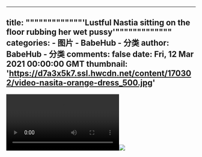 
---
title: """""""""""""'Lustful Nastia sitting on the floor rubbing her wet pussy'"""""""""""""
categories: 
    - 图片
    - BabeHub - 分类
author: BabeHub - 分类
comments: false
date: Fri, 12 Mar 2021 00:00:00 GMT
thumbnail: 'https://d7a3x5k7.ssl.hwcdn.net/content/170302/video-nasita-orange-dress_500.jpg'
---

<div>   
<video controls loop preload="auto"><source src="https://m2y2a5x7.ssl.hwcdn.net/content/170302/video-nasita-orange-dress.mp4" type="video/mp4"></video><img src="https://d7a3x5k7.ssl.hwcdn.net/content/170302/video-nasita-orange-dress_500.jpg" referrerpolicy="no-referrer">  
</div>
            